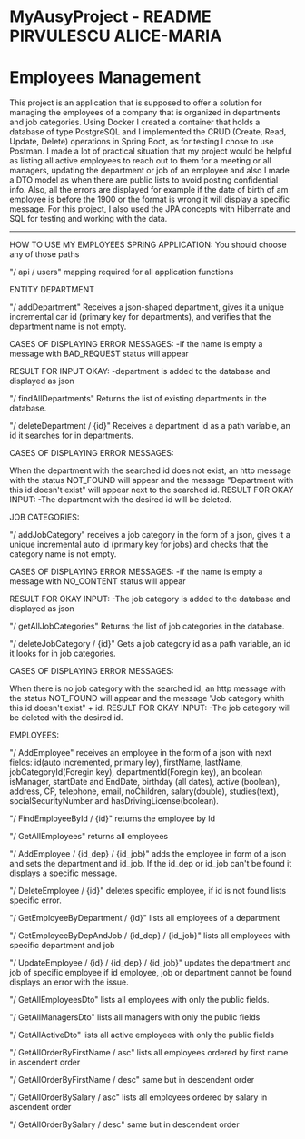 # MyAusyProject - README PIRVULESCU ALICE-MARIA 

# Employees Management
>
This project is an application that is supposed to offer a solution for managing the employees of a company that is organized in departments and job categories. Using Docker I created a container that holds a database of type PostgreSQL and I implemented the CRUD (Create, Read, Update, Delete) operations in Spring Boot, as for testing I chose to use Postman. I made a lot of practical situation that my project would be helpful as listing all active employees to reach out to them for a meeting or all managers, updating the department or job of an employee and also I made a DTO model as when there are public lists to avoid posting confidential info. Also, all the errors are displayed for example if the date of birth of am employee is before the 1900 or the format is wrong it will display a specific message. For this project, I also used the JPA concepts with Hibernate and SQL for testing and working with the data.
<hr>

HOW TO USE MY EMPLOYEES SPRING APPLICATION: You should choose any of those paths

"/ api / users" mapping required for all application functions

ENTITY DEPARTMENT

"/ addDepartment" Receives a json-shaped department, gives it a unique incremental car id (primary key for departments), and verifies that the department name is not empty.

CASES OF DISPLAYING ERROR MESSAGES: -if the name is empty a message with BAD_REQUEST status will appear

RESULT FOR INPUT OKAY: -department is added to the database and displayed as json

"/ findAllDepartments" Returns the list of existing departments in the database.

"/ deleteDepartment / {id}" Receives a department id as a path variable, an id it searches for in departments.

CASES OF DISPLAYING ERROR MESSAGES:

When the department with the searched id does not exist, an http message with the status NOT_FOUND will appear and the message "Department with this id doesn't exist" will appear next to the searched id.
RESULT FOR OKAY INPUT: -The department with the desired id will be deleted.

JOB CATEGORIES:

"/ addJobCategory" receives a job category in the form of a json, gives it a unique incremental auto id (primary key for jobs) and checks that the category name is not empty.

CASES OF DISPLAYING ERROR MESSAGES: -if the name is empty a message with NO_CONTENT status will appear

RESULT FOR OKAY INPUT: -The job category is added to the database and displayed as json

"/ getAllJobCategories" Returns the list of job categories in the database.

"/ deleteJobCategory / {id}" Gets a job category id as a path variable, an id it looks for in job categories.

CASES OF DISPLAYING ERROR MESSAGES:

When there is no job category with the searched id, an http message with the status NOT_FOUND will appear and the message "Job category whith this id doesn't exist" + id.
RESULT FOR OKAY INPUT: -The job category will be deleted with the desired id.

EMPLOYEES:

"/ AddEmployee" receives an employee in the form of a json with next fields: id(auto incremented, primary ley), firstName, lastName, jobCategoryId(Foregin key), departmentId(Foregin key), an boolean isManager, startDate and EndDate, birthday (all dates), active (boolean), address, CP, telephone, email, noChildren, salary(double), studies(text), socialSecurityNumber and hasDrivingLicense(boolean).

"/ FindEmployeeById / {id}" returns the employee by Id

"/ GetAllEmployees" returns all employees

"/ AddEmployee / {id_dep} / {id_job}" adds the employee in form of a json and sets the department and id_job. If the id_dep or id_job can't be found it displays a specific message.

"/ DeleteEmployee / {id}" deletes specific employee, if id is not found lists specific error.

"/ GetEmployeeByDepartment / {id}" lists all employees of a department

"/ GetEmployeeByDepAndJob / {id_dep} / {id_job}" lists all employees with specific department and job

"/ UpdateEmployee / {id} / {id_dep} / {id_job}" updates the department and job of specific employee if id employee, job or department cannot be found displays an error with the issue.

"/ GetAllEmployeesDto" lists all employees with only the public fields.

"/ GetAllManagersDto" lists all managers with only the public fields

"/ GetAllActiveDto" lists all active employees with only the public fields

"/ GetAllOrderByFirstName / asc" lists all employees ordered by first name in ascendent order

"/ GetAllOrderByFirstName / desc" same but in descendent order

"/ GetAllOrderBySalary / asc"  lists all employees ordered by salary in ascendent order

"/ GetAllOrderBySalary / desc" same but in descendent order
